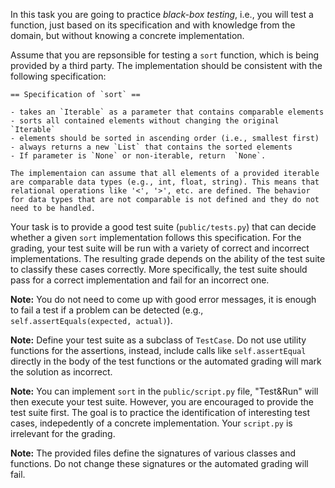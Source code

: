 In this task you are going to practice *black-box testing*, i.e., you will test a function, just based on its specification and with knowledge from the domain, but without knowing a concrete implementation.

Assume that you are repsonsible for testing a `sort` function, which is being provided by a third party. The implementation should be consistent with the following specification:


    == Specification of `sort` ==
     
    - takes an `Iterable` as a parameter that contains comparable elements
    - sorts all contained elements without changing the original `Iterable`
    - elements should be sorted in ascending order (i.e., smallest first)
    - always returns a new `List` that contains the sorted elements
    - If parameter is `None` or non-iterable, return  `None`.

    The implementaion can assume that all elements of a provided iterable
    are comparable data types (e.g., int, float, string). This means that
    relational operations like '<', '>', etc. are defined. The behavior
    for data types that are not comparable is not defined and they do not
    need to be handled.

Your task is to provide a good test suite (`public/tests.py`) that can decide whether a given `sort` implementation follows this specification. For the grading, your test suite will be run with a variety of correct and incorrect implementations. The resulting grade depends on the ability of the test suite to classify these cases correctly. More specifically, the test suite should pass for a correct implementation and fail for an incorrect one.

**Note:** You do not need to come up with good error messages, it is enough to fail a test if a problem can be detected (e.g., `self.assertEquals(expected, actual)`).

**Note:** Define your test suite as a subclass of `TestCase`. Do not use utility functions for the assertions, instead, include calls like `self.assertEqual` directly in the body of the test functions or the automated grading will mark the solution as incorrect.

**Note:** You can implement `sort` in the `public/script.py` file, "Test&Run" will then execute your test suite. However, you are encouraged to provide the test suite first. The goal is to practice the identification of interesting test cases, indepedently of a concrete implementation. Your `script.py` is irrelevant for the grading.

**Note:** The provided files define the signatures of various classes and functions. Do not change these signatures or the automated grading will fail.
